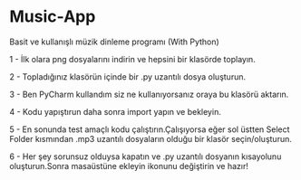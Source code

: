 # Music-App

Basit ve kullanışlı müzik dinleme programı (With Python)

1 - İlk olara png dosyalarını indirin ve hepsini bir klasörde toplayın.

2 - Topladığınız klasörün içinde bir .py uzantılı dosya oluşturun.

3 - Ben PyCharm kullandım siz ne kullanıyorsanız oraya bu klasörü aktarın.

4 - Kodu yapıştırun daha sonra import yapın ve bekleyin.

5 - En sonunda test amaçlı kodu çalıştırın.Çalışıyorsa eğer sol üstten Select Folder kısmından .mp3 uzantılı dosyaların olduğu bir klasör seçin/oluşturun.

6 - Her şey sorunsuz olduysa kapatın ve .py uzantılı dosyanın kısayolunu oluşturun.Sonra masaüstüne ekleyin ikonunu değiştirin ve hazır!
